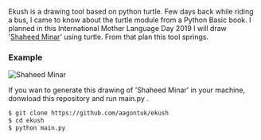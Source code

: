 Ekush is a drawing tool based on python turtle. Few days back while riding a bus, I came to know about the turtle module from a Python Basic book. I planned in this International Mother Language Day 2019 I will draw '[Shaheed Minar](https://en.wikipedia.org/wiki/Shaheed_Minar,_Dhaka)' using turtle. From that plan this tool springs.

### Example ###
![Shaheed Minar](https://i.imgur.com/EbbO6Df.png)

If you wan to generate this drawing of 'Shaheed Minar' in your machine, donwload this repository and run main.py .
```sh
$ git clone https://github.com/aagontuk/ekush
$ cd ekush
$ python main.py
```
